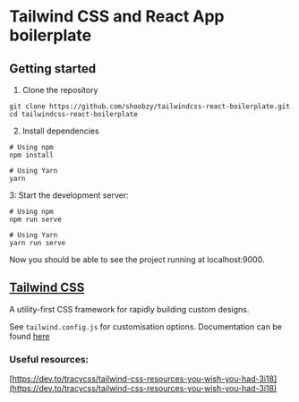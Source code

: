# Tailwind CSS and React App boilerplate

## Getting started

1. Clone the repository
```
git clone https://github.com/shoobzy/tailwindcss-react-boilerplate.git
cd tailwindcss-react-boilerplate
```

2. Install dependencies
```
# Using npm
npm install

# Using Yarn
yarn
```

3: Start the development server:
```
# Using npm
npm run serve

# Using Yarn
yarn run serve
```
Now you should be able to see the project running at localhost:9000.

## [Tailwind CSS](https://tailwindcss.com/)

A utility-first CSS framework for rapidly building custom designs.

See `tailwind.config.js` for customisation options. Documentation can be found [here](https://tailwindcss.com/docs/configuration)

### Useful resources:

[https://dev.to/tracycss/tailwind-css-resources-you-wish-you-had-3i18](https://dev.to/tracycss/tailwind-css-resources-you-wish-you-had-3i18)
